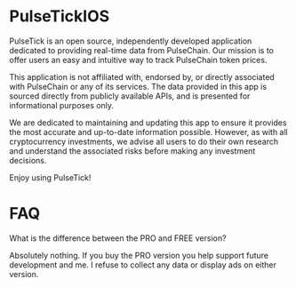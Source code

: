 # PulseTickIOS
PulseTick is an open source, independently developed application dedicated to providing real-time data from PulseChain. Our mission is to offer users an easy and intuitive way to track PulseChain token prices.

This application is not affiliated with, endorsed by, or directly associated with PulseChain or any of its services. The data provided in this app is sourced directly from publicly available APIs, and is presented for informational purposes only.

We are dedicated to maintaining and updating this app to ensure it provides the most accurate and up-to-date information possible. However, as with all cryptocurrency investments, we advise all users to do their own research and understand the associated risks before making any investment decisions.

Enjoy using PulseTick!


# FAQ
What is the difference between the PRO and FREE version?

Absolutely nothing. If you buy the PRO version you help support future development and me. I refuse to collect any data or display ads on either version. 

